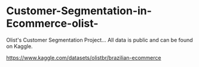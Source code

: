 # Customer-Segmentation-in-Ecommerce-olist-
 Olist's Customer Segmentation Project... All data is public and can be found on Kaggle.


https://www.kaggle.com/datasets/olistbr/brazilian-ecommerce
